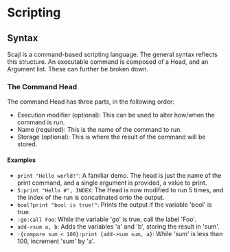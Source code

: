 # Scripting
## Syntax
Scajl is a command-based scripting language. The general syntax reflects this structure. An executable command is composed of a Head, and an Argument list. These can further be broken down.
### The Command Head
The command Head has three parts, in the following order:
- Execution modifier (optional): This can be used to alter how/when the command is run.
- Name (required): This is the name of the command to run.
- Storage (optional): This is where the result of the command will be stored.
#### Examples
- `print "Hello world!"`: A familiar demo. The head is just the name of the print command, and a single argument is provided, a value to print. 
- `5:print "Hello #", INDEX`: The Head is now modified to run 5 times, and the index of the run is concatinated onto the output. 
- `bool?print "bool is true!"`: Prints the output if the variable 'bool' is true. 
- `:go:call Foo`: While the variable 'go' is true, call the label 'Foo'. 
- `add->sum a, b`: Adds the variables 'a' and 'b', storing the result in 'sum'. 
- `:{compare sum < 100}:print {add->sum sum, a}`: While 'sum' is less than 100, increment 'sum' by 'a'. 
